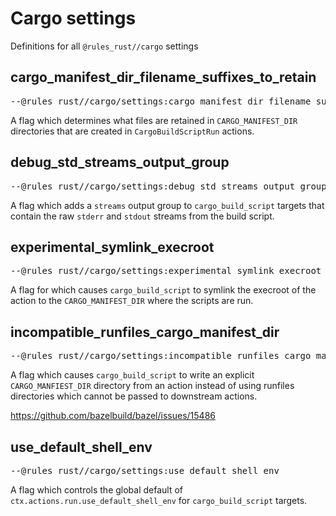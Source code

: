 <!-- Generated with Stardoc: http://skydoc.bazel.build -->

# Cargo settings

Definitions for all `@rules_rust//cargo` settings

<a id="cargo_manifest_dir_filename_suffixes_to_retain"></a>

## cargo_manifest_dir_filename_suffixes_to_retain

<pre>
--@rules_rust//cargo/settings:cargo_manifest_dir_filename_suffixes_to_retain
</pre>

A flag which determines what files are retained in `CARGO_MANIFEST_DIR` directories     that are created in `CargoBuildScriptRun` actions.



<a id="debug_std_streams_output_group"></a>

## debug_std_streams_output_group

<pre>
--@rules_rust//cargo/settings:debug_std_streams_output_group
</pre>

A flag which adds a `streams` output group to `cargo_build_script` targets that contain     the raw `stderr` and `stdout` streams from the build script.



<a id="experimental_symlink_execroot"></a>

## experimental_symlink_execroot

<pre>
--@rules_rust//cargo/settings:experimental_symlink_execroot
</pre>

A flag for which causes `cargo_build_script` to symlink the execroot of the action to     the `CARGO_MANIFEST_DIR` where the scripts are run.



<a id="incompatible_runfiles_cargo_manifest_dir"></a>

## incompatible_runfiles_cargo_manifest_dir

<pre>
--@rules_rust//cargo/settings:incompatible_runfiles_cargo_manifest_dir
</pre>

A flag which causes `cargo_build_script` to write an explicit `CARGO_MANFIEST_DIR`     directory from an action instead of using runfiles directories which cannot be     passed to downstream actions.

https://github.com/bazelbuild/bazel/issues/15486



<a id="use_default_shell_env"></a>

## use_default_shell_env

<pre>
--@rules_rust//cargo/settings:use_default_shell_env
</pre>

A flag which controls the global default of `ctx.actions.run.use_default_shell_env` for `cargo_build_script` targets.



